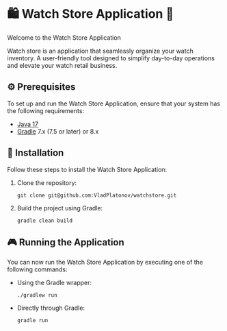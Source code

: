 # 🛍️ Watch Store Application 🌟

Welcome to the Watch Store Application

Watch store is an application that seamlessly organize your watch inventory. A user-friendly tool
designed to simplify day-to-day operations and elevate your watch retail business.

## ⚙️ Prerequisites

To set up and run the Watch Store Application, ensure that your system has the following
requirements:

- [Java 17](https://jdk.java.net/17/)
- [Gradle](https://gradle.org/install/) 7.x (7.5 or later) or 8.x

## 🚀 Installation

Follow these steps to install the Watch Store Application:

1. Clone the repository:

    ```
    git clone git@github.com:VladPlatonov/watchstore.git
    ```

2. Build the project using Gradle:

    ```
    gradle clean build
    ```

## 🎮 Running the Application

You can now run the Watch Store Application by executing one of the following commands:

- Using the Gradle wrapper:

    ```
    ./gradlew run
    ```

- Directly through Gradle:

    ```
    gradle run
    ```
